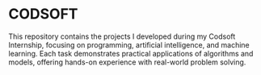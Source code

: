 # CODSOFT
This repository contains the projects I developed during my Codsoft Internship, focusing on programming, artificial intelligence, and machine learning. Each task demonstrates practical applications of algorithms and models, offering hands-on experience with real-world problem solving.
